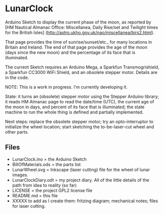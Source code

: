 # LunarClock
Arduino Sketch to display the current phase of the moon,
as reported by
[HM Nautical Almanac Office: Miscellanea, Daily Rise/set and Twilight times for the British Isles]
(http://astro.ukho.gov.uk/nao/miscellanea/birs2.html).

That page provides the time of sunrise/sunset/etc., for many locations in Britain and Ireland.
The end of that page provides the age of the moon (days since the new moon) and
the percentage of its face that is illuminated.

The current Sketch requires an Arduino Mega, a Sparkfun Transmogrishield,
a Sparkfun CC3000 WiFi Shield, and an obsolete stepper motor.  Details are in the code.

NOTE: This is a work in progress. I'm currently developing it.

State: it turns an (obsolete) stepper motor using the Stepper Arduino library;
it reads HM Almanac page to read the date/time (UTC), the current age of the moon in days,
and percent of its face that is illuminated; the state machine to run the whole thing is
defined and partially implemented.

Next steps: replace the obsolete stepper motor; try an opto-interruptor to initialize
the wheel location; start sketching the to-be-laser-cut wheel and other parts.

## Files
* LunarClock.ino = the Arduino Sketch
* BillOfMaterials.ods = the parts list
* LunarWheel.svg = Inkscape (laser cutting) file for the wheel of lunar images.
* LunarClockDiary.odt = my project diary.  All of the little details of the path from idea to reality (so far)
* LICENSE = the project GPL2 license file
* README.md = this file
* XXXXX to add as I create them: fritzing diagram; mechanical notes; files for laser cutting.
